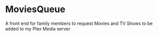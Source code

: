 # MoviesQueue
A front end for family members to request Movies and TV Shows to be added to my Plex Media server
